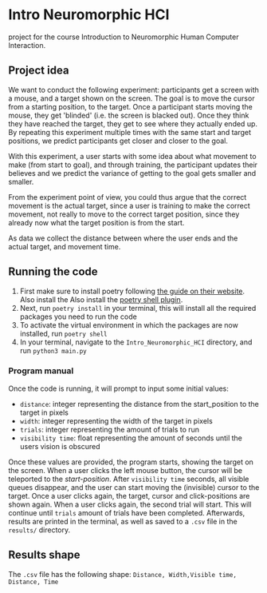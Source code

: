 # Intro Neuromorphic HCI
project for the course Introduction to Neuromorphic Human Computer Interaction.

## Project idea

We want to conduct the following experiment: participants get a screen with a mouse, and a target shown on the screen. The goal is to move the cursor from a starting position, to the target. Once a participant starts moving the mouse, they get 'blinded' (i.e. the screen is blacked out). Once they think they have reached the target, they get to see where they actually ended up. By repeating this experiment multiple times with the same start and target positions, we predict participants get closer and closer to the goal.

With this experiment, a user starts with some idea about what movement to make (from start to goal), and through training, the participant updates their believes and we predict the variance of getting to the goal gets smaller and smaller.

From the experiment point of view, you could thus argue that the correct movement is the actual target, since a user is training to make the correct movement, not really to move to the correct target position, since they already now what the target position is from the start.

As data we collect the distance between where the user ends and the actual target, and movement time. 


## Running the code
1. First make sure to install poetry following [the guide on their website](https://python-poetry.org/docs/). Also install the Also install the [poetry shell plugin](https://github.com/python-poetry/poetry-plugin-shell).
2. Next, run `poetry install` in your terminal, this will install all the required packages you need to run the code
3. To activate the virtual environment in which the packages are now installed, run `poetry shell`
4. In your terminal, navigate to the `Intro_Neuromorphic_HCI` directory, and run `python3 main.py`

### Program manual
Once the code is running, it will prompt to input some initial values:

- `distance`: integer representing the distance from the start_position to the target in pixels
- `width`: integer representing the width of the target in pixels
- `trials`: integer representing the amount of trials to run
- `visibility time`: float representing the amount of seconds until the users vision is obscured

Once these values are provided, the program starts, showing the target on the screen. 
When a user clicks the left mouse button, the cursor will be teleported to the _start-position_. After `visibility time` seconds, all visible queues disappear, and the user can start moving the (invisible) cursor to the target. Once a user clicks again, the target, cursor and click-positions are shown again. When a user clicks again, the second trial will start.
This will continue until `trials` amount of trials have been completed. Afterwards, results are printed in the terminal, as well as saved to a `.csv` file in the `results/` directory.

## Results shape
The `.csv` file has the following shape: `Distance, Width,Visible time, Distance, Time`
